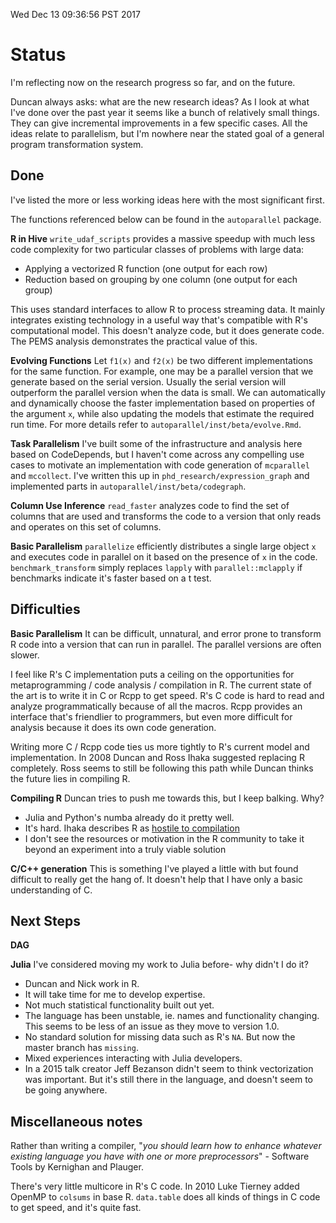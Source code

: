 Wed Dec 13 09:36:56 PST 2017

# Status

I'm reflecting now on the research progress so far, and on the future.

Duncan always asks: what are the new research ideas? As I look at what I've
done over the past year it seems like a bunch of relatively small things.
They can give incremental improvements in a few specific cases. All the
ideas relate to parallelism, but I'm nowhere near the stated goal of
a general program transformation system.

## Done

I've listed the more or less working ideas here with the most significant
first. 

The functions referenced below can be found in the `autoparallel`
package.

__R in Hive__ `write_udaf_scripts` provides a massive speedup
with much less code complexity for two particular classes of problems with
large data:

- Applying a vectorized R function (one output for each row)
- Reduction based on grouping by one column (one output for each group)

This uses standard interfaces to allow R to process streaming data.  It
mainly integrates existing technology in a useful way that's compatible
with R's computational model. This doesn't analyze code, but it does
generate code. The PEMS analysis demonstrates the practical value of this.

__Evolving Functions__ Let `f1(x)` and `f2(x)` be two different
implementations for the same function. For example, one may be a parallel
version that we generate based on the serial version. Usually the serial
version will outperform the parallel version when the data is small. We can
automatically and dynamically choose the faster implementation based on
properties of the argument `x`, while also updating the models that estimate
the required run time. For more details refer to
`autoparallel/inst/beta/evolve.Rmd`.

__Task Parallelism__ I've built some of the infrastructure and analysis
here based on CodeDepends, but I haven't come across any compelling use
cases to motivate an implementation with code generation of
`mcparallel` and `mccollect`. I've written this up in
`phd_research/expression_graph` and implemented parts in
`autoparallel/inst/beta/codegraph`.

__Column Use Inference__ `read_faster` analyzes code to
find the set of columns that are used and transforms the code to a version
that only reads and operates on this set of columns.

__Basic Parallelism__ `parallelize` efficiently distributes a single large
object `x` and executes code in parallel on it based on the presence of `x`
in the code. `benchmark_transform` simply replaces `lapply` with
`parallel::mclapply` if benchmarks indicate it's faster based on a t test.

## Difficulties

__Basic Parallelism__ It can be difficult, unnatural, and error prone to
transform R code into a version that can run in parallel. The parallel
versions are often slower.

I feel like R's C implementation puts a ceiling on the opportunities for
metaprogramming / code analysis / compilation in R. The current state of
the art is to write it in C or Rcpp to get speed. R's C code is hard to
read and analyze programmatically because of all the macros. Rcpp provides
an interface that's friendlier to programmers, but even more difficult for
analysis because it does its own code generation.

Writing more C / Rcpp code ties us more tightly to R's current model and
implementation. In 2008 Duncan and Ross Ihaka suggested replacing R
completely. Ross seems to still be following this path while Duncan thinks
the future lies in compiling R.

__Compiling R__ Duncan tries to push me towards this, but I keep balking.
Why?

- Julia and Python's numba already do it pretty well.
- It's hard. Ihaka describes R as [hostile to
  compilation](https://www.stat.auckland.ac.nz/~ihaka/downloads/New-System.pdf)
- I don't see the resources or motivation in the R community to take it
  beyond an experiment into a truly viable solution

__C/C++ generation__ This is something I've played a little with but found
difficult to really get the hang of. It doesn't help that I have only a
basic understanding of C.

## Next Steps

__DAG__ 

__Julia__ I've considered moving my work to Julia before- why didn't I do
it?

- Duncan and Nick work in R.
- It will take time for me to develop expertise.
- Not much statistical functionality built out yet.
- The language has been unstable, ie. names and functionality changing.
  This seems to be less of an issue as they move to version 1.0.
- No standard solution for missing data such as R's `NA`. But now
  the master branch has `missing`.
- Mixed experiences interacting with Julia developers.
- In a 2015 talk creator Jeff Bezanson didn't seem to think vectorization
  was important. But it's still there in the language, and doesn't seem to
  be going anywhere.


## Miscellaneous notes

Rather than writing a compiler, "_you should learn how to enhance whatever
existing language you have with one or more preprocessors_" - Software
Tools by Kernighan and Plauger.

There's very little multicore in R's C code. In 2010 Luke Tierney added
OpenMP to `colsums` in base R. `data.table` does all kinds of things in C
code to get speed, and it's quite fast.
